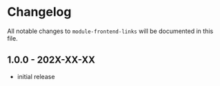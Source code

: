 # Changelog

All notable changes to `module-frontend-links` will be documented in this file.

## 1.0.0 - 202X-XX-XX

- initial release
